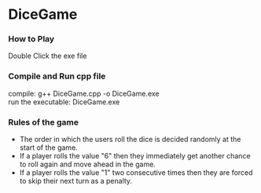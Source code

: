 # DiceGame

### How to Play
Double Click the exe file

### Compile and Run cpp file
compile: g++ DiceGame.cpp -o DiceGame.exe <br />
run the executable: DiceGame.exe

### Rules of the game
- The order in which the users roll the dice is decided randomly at the start of the game.
- If a player rolls the value "6" then they immediately get another chance to roll again and move
ahead in the game.
- If a player rolls the value "1" two consecutive times then they are forced to skip their next turn
as a penalty.
